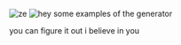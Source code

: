 ![ze](https://github.com/DARKSTONE-LABS/cANSIr/assets/141037846/202aba86-438e-4d67-b1de-bd6f3b9c9c0e)
![hey](https://github.com/DARKSTONE-LABS/cANSIr/assets/141037846/f44c128f-58bf-48f2-a767-dc5f9a72c761)
some examples of the generator

you can figure it out i believe in you 
